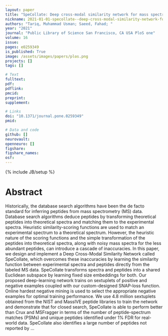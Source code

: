 ```yaml
---
layout: paper
title: "SpeCollate: Deep cross-modal similarity network for mass spectrometry data based peptide deductions"
nickname: 2021-01-01-specollate--deep-cross-modal-similarity-network-for-mass-spectrometry-data-based-peptide-deductions
authors: "Tariq, Muhammad Usman; Saeed, Fahad; "
year: "2021"
journal: "Public Library of Science San Francisco, CA USA PloS one"
volume: 16
issue:
pages: e0259349
is_published: True
image: /assets/images/papers/plos.png
projects: []
tags: []

# Text
fulltext:
pdf:
pdflink:
pmcid:
preprint: 
supplement:

# Links
doi: "10.1371/journal.pone.0259349"
pmid:

# Data and code
github: []
neurovault:
openneuro: []
figshare:
figshare_names:
osf:
---
```

{% include JB/setup %}

# Abstract

Historically, the database search algorithms have been the de facto standard for inferring peptides from mass spectrometry (MS) data. Database search algorithms deduce peptides by transforming theoretical peptides into theoretical spectra and matching them to the experimental spectra. Heuristic similarity-scoring functions are used to match an experimental spectrum to a theoretical spectrum. However, the heuristic nature of the scoring functions and the simple transformation of the peptides into theoretical spectra, along with noisy mass spectra for the less abundant peptides, can introduce a cascade of inaccuracies. In this paper, we design and implement a Deep Cross-Modal Similarity Network called SpeCollate, which overcomes these inaccuracies by learning the similarity function between experimental spectra and peptides directly from the labeled MS data. SpeCollate transforms spectra and peptides into a shared Euclidean subspace by learning fixed size embeddings for both. Our proposed deep-learning network trains on sextuplets of positive and negative examples coupled with our custom-designed SNAP-loss function. Online hardest negative mining is used to select the appropriate negative examples for optimal training performance. We use 4.8 million sextuplets obtained from the NIST and MassIVE peptide libraries to train the network and demonstrate that for closed search, SpeCollate is able to perform better than Crux and MSFragger in terms of the number of peptide-spectrum matches (PSMs) and unique peptides identified under 1% FDR for real-world data. SpeCollate also identifies a large number of peptides not reported by …
